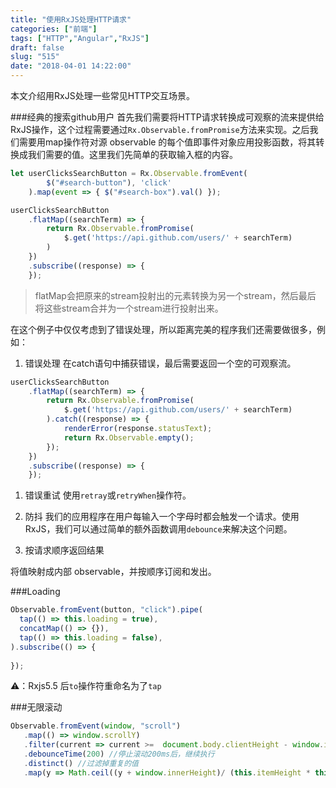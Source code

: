 ```yaml
---
title: "使用RxJS处理HTTP请求"
categories: ["前端"]
tags: ["HTTP","Angular","RxJS"]
draft: false
slug: "515"
date: "2018-04-01 14:22:00"
---
```


本文介绍用RxJS处理一些常见HTTP交互场景。

###经典的搜索github用户
首先我们需要将HTTP请求转换成可观察的流来提供给RxJS操作，这个过程需要通过`Rx.Observable.fromPromise`方法来实现。之后我们需要用map操作符对源 observable 的每个值即事件对象应用投影函数，将其转换成我们需要的值。这里我们先简单的获取输入框的内容。

```js
let userClicksSearchButton = Rx.Observable.fromEvent(
        $("#search-button"), 'click'
    ).map(event => { $("#search-box").val() });

userClicksSearchButton
    .flatMap((searchTerm) => {
        return Rx.Observable.fromPromise(
            $.get('https://api.github.com/users/' + searchTerm)
        )
    })
    .subscribe((response) => {
    });
```

 > flatMap会把原来的stream投射出的元素转换为另一个stream，然后最后 将这些stream合并为一个stream进行投射出来。

在这个例子中仅仅考虑到了错误处理，所以距离完美的程序我们还需要做很多，例如：

1. 错误处理
在catch语句中捕获错误，最后需要返回一个空的可观察流。
```js
userClicksSearchButton
    .flatMap((searchTerm) => {
        return Rx.Observable.fromPromise(
            $.get('https://api.github.com/users/' + searchTerm)
        ).catch((response) => {
            renderError(response.statusText);
            return Rx.Observable.empty();
        });
    })
    .subscribe((response) => {
    });
```

1. 错误重试
使用`retray`或`retryWhen`操作符。

1. 防抖
我们的应用程序在用户每输入一个字母时都会触发一个请求。使用RxJS，我们可以通过简单的额外函数调用`debounce`来解决这个问题。

1. 按请求顺序返回结果

将值映射成内部 observable，并按顺序订阅和发出。


###Loading
```js
Observable.fromEvent(button, "click").pipe(
  tap(() => this.loading = true),
  concatMap(() => {}),
  tap(() => this.loading = false),
).subscribe(() => {
  
});
```

⚠️：Rxjs5.5 后`to`操作符重命名为了`tap`

###无限滚动

```js
Observable.fromEvent(window, "scroll") 
   .map(() => window.scrollY)
   .filter(current => current >=  document.body.clientHeight - window.innerHeight)
   .debounceTime(200) //停止滚动200ms后，继续执行
   .distinct() //过滤掉重复的值
   .map(y => Math.ceil((y + window.innerHeight)/ (this.itemHeight * this.numberOfItems)));
```
